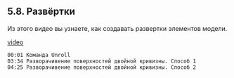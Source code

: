 ## 5.8.  Развёртки

Из этого видео вы узнаете, как создавать развертки элементов модели.

[video](https://player.softculture.cc/embed/online/RHN/RHN_72.15.06_L5-8_Surface_Development)

```chapters
00:01 Команда Unroll
03:34 Разворачивение поверхностей двойной кривизны. Способ 1
04:25 Разворачивение поверхностей двойной кривизны. Способ 2
```